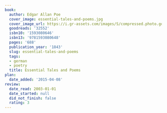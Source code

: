 ```yaml
---
book:
  author: Edgar Allan Poe
  cover_image: essential-tales-and-poems.jpg
  cover_image_url: https://i.gr-assets.com/images/S/compressed.photo.goodreads.com/books/1328753072l/32552._SX98_.jpg
  goodreads: '32552'
  isbn10: '1593080646'
  isbn13: '9781593080648'
  pages: '688'
  publication_year: '1843'
  slug: essential-tales-and-poems
  tags:
  - german
  - poetry
  title: Essential Tales and Poems
plan:
  date_added: '2015-04-08'
review:
  date_read: 2003-01-01
  date_started: null
  did_not_finish: false
  rating: 3
---
```

